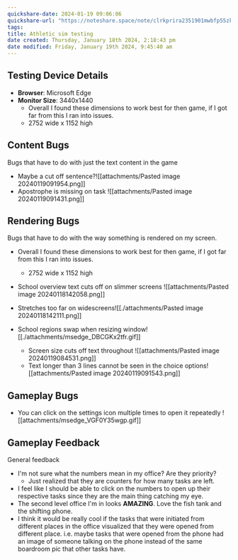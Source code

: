 ```yaml
---
quickshare-date: 2024-01-19 09:06:06
quickshare-url: "https://noteshare.space/note/clrkprira2351901mwbfp55zkp#M0YQ7di4funLwNcPZ+FM4rFrQVyLrIfiCD1Y0UyRMIM"
tags: 
title: Athletic sim testing
date created: Thursday, January 18th 2024, 2:18:43 pm
date modified: Friday, January 19th 2024, 9:45:40 am
---
```

## Testing Device Details

- **Browser**: Microsoft Edge
- **Monitor Size**: 3440x1440
	- Overall I found these dimensions to work best for then game, if I got far from this I ran into issues.
	- 2752 wide x 1152 high

## Content Bugs
Bugs that have to do with just the text content in the game

- Maybe a cut off sentence?![[attachments/Pasted image 20240119091954.png]]
- Apostrophe is missing on task ![[attachments/Pasted image 20240119091431.png]]
## Rendering Bugs
Bugs that have to do with the way something is rendered on my screen.

- Overall I found these dimensions to work best for then game, if I got far from this I ran into issues.
	- 2752 wide x 1152 high

- School overview text cuts off on slimmer screens ![[attachments/Pasted image 20240118142058.png]]
- Stretches too far on widescreens![[./attachments/Pasted image 20240118142111.png]]
- School regions swap when resizing window![[./attachments/msedge_DBCGKx2tfr.gif]]
  - Screen size cuts off text throughout ![[attachments/Pasted image 20240119084531.png]]
  - Text longer than 3 lines cannot be seen in the choice options![[attachments/Pasted image 20240119091543.png]]

## Gameplay Bugs

- You can click on the settings icon multiple times to open it repeatedly ![[attachments/msedge_VGF0Y35wgp.gif]]
## Gameplay Feedback
General feedback


- I'm not sure what the numbers mean in my office? Are they priority?
	- Just realized that they are counters for how many tasks are left. 
- I feel like I should be able to click on the numbers to open up their respective tasks since they are the main thing catching my eye.
- The second level office I'm in looks **AMAZING**. Love the fish tank and the shifting phone.
- I think it would be really cool if the tasks that were initiated from different places in the office visualized that they were opened from different place. i.e. maybe tasks that were opened from the phone had an image of someone talking on the phone instead of the same boardroom pic that other tasks have. 